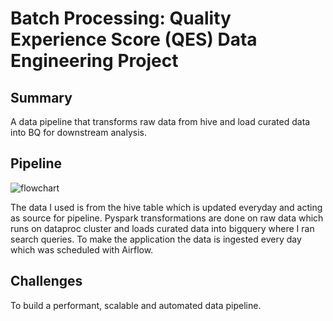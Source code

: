 # Batch Processing: Quality Experience Score (QES) Data Engineering Project

## Summary
A data pipeline that transforms raw data from hive and load curated data into BQ for downstream analysis.

## Pipeline
![flowchart](https://github.com/user-attachments/assets/1a8d7ec8-7d89-40ff-83a9-815ff3a4a0d2)


The data I used is from the hive table which is updated everyday and acting as source for pipeline. Pyspark transformations are done on raw data which runs on dataproc cluster  and loads curated data into bigquery where I ran search queries. To make the application the data is ingested every day which was scheduled with Airflow.

## Challenges
To build a performant, scalable and automated data pipeline. 
